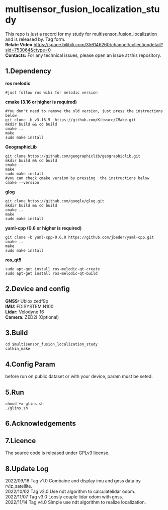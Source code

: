 # multisensor_fusion_localization_study
This repo is just  a record for my study for multisensor_fusion_localization and  is released by.  Tag form.   
**Relate Video** https://space.bilibili.com/356146260/channel/collectiondetail?sid=753064&ctype=0  
**Contacts:** For any technical issues, please open an issue at this repository.


## 1.Dependency
**ros melodic**
```shell
#just follow ros wiki for melodic version
```
**cmake  (3.16 or higher is required)**  
```
#You don't need to remove the old version, just press the instructions below
git clone -b v3.16.5  https://github.com/Kitware/CMake.git
mkdir build && cd build
cmake ..
make 
sudo make install 
```
**GeographicLib**
```shell
git clone https://github.com/geographiclib/geographiclib.git  
mkdir build && cd build  
cmake ..  
make   
sudo make install   
#you can check cmake version by pressing  the instructions below
cmake --version  
```
**glog**
```shell
git clone https://github.com/google/glog.git 
mkdir build && cd build  
cmake ..  
make   
sudo make install   
```
**yaml-cpp (0.6 or higher is required)**
```
git clone -b yaml-cpp-0.6.0 https://github.com/jbeder/yaml-cpp.git  
cmake ..  
make   
sudo make install   
```  
**ros_qt5**
```shell
sudo apt-get install ros-melodic-qt-create    
sudo apt-get install ros-melodic-qt-build  
```
## 2.Device and config  
**GNSS:** Ublox zedf9p      
**IMU:** FDISYSTEM N100       
**Lidar:** Velodyne 16     
**Camera:** ZED2i (Optional)

## 3.Build 
```
cd $multisensor_fusion_localization_study
catkin_make 
```
## 4.Config Param
before run on public dataset or with your device, param must be seted.



## 5.Run
```
chmod +x glins.sh
./glins.sh
```

## 6.Acknowledgements    



## 7.Licence  
The source code is released under GPLv3 license.


## 8.Update Log   
2022/09/16 Tag v1.0  Combaine and display  imu and gnss data by rviz_satellite.    
2022/10/02 Tag v2.0  Use ndt  algorithm to calculatelidar odom.  
2022/11/07 Tag v3.0  Loosly couple  lidar  odom with gnss.  
2022/11/14 Tag v4.0  Simple use ndt algorithm to realize localization.  